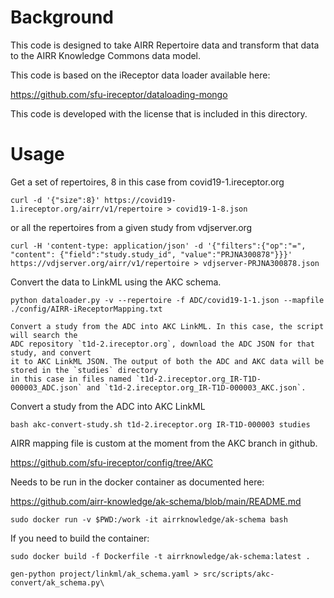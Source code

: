 # Background

This code is designed to take AIRR Repertoire data and transform
that data to the AIRR Knowledge Commons data model. 

This code is based on the iReceptor data loader available here:

https://github.com/sfu-ireceptor/dataloading-mongo
 
This code is developed with the license that is included in this directory.

# Usage

Get a set of repertoires, 8 in this case from covid19-1.ireceptor.org

```
curl -d '{"size":8}' https://covid19-1.ireceptor.org/airr/v1/repertoire > covid19-1-8.json
```
or all the repertoires from a given study from vdjserver.org
```
curl -H 'content-type: application/json' -d '{"filters":{"op":"=", "content": {"field":"study.study_id", "value":"PRJNA300878"}}}' https://vdjserver.org/airr/v1/repertoire > vdjserver-PRJNA300878.json
```
Convert the data to LinkML using the AKC schema.
```
python dataloader.py -v --repertoire -f ADC/covid19-1-1.json --mapfile ./config/AIRR-iReceptorMapping.txt

Convert a study from the ADC into AKC LinkML. In this case, the script will search the
ADC repository `t1d-2.ireceptor.org`, download the ADC JSON for that study, and convert
it to AKC LinkML JSON. The output of both the ADC and AKC data will be stored in the `studies` directory
in this case in files named `t1d-2.ireceptor.org_IR-T1D-000003_ADC.json` and `t1d-2.ireceptor.org_IR-T1D-000003_AKC.json`.
```
Convert a study from the ADC into AKC LinkML
```
bash akc-convert-study.sh t1d-2.ireceptor.org IR-T1D-000003 studies
```
AIRR mapping file is custom at the moment from the AKC branch in github.

https://github.com/sfu-ireceptor/config/tree/AKC

Needs to be run in the docker container as documented here:

https://github.com/airr-knowledge/ak-schema/blob/main/README.md
```
sudo docker run -v $PWD:/work -it airrknowledge/ak-schema bash
```
If you need to build the container:
```
sudo docker build -f Dockerfile -t airrknowledge/ak-schema:latest .
```
```
gen-python project/linkml/ak_schema.yaml > src/scripts/akc-convert/ak_schema.py\
```
